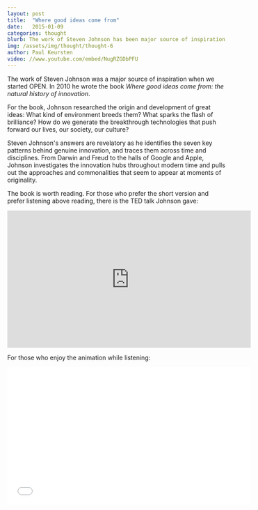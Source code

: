 ```yaml
---
layout: post
title:  "Where good ideas come from"
date:   2015-01-09
categories: thought
blurb: The work of Steven Johnson has been major source of inspiration to the founders of OPEN
img: /assets/img/thought/thought-6
author: Paul Keursten
video: //www.youtube.com/embed/NugRZGDbPFU
---
```


The work of Steven Johnson was a major source of inspiration when we started OPEN. In 2010 he wrote the book *Where good ideas come from: the natural history of innovation*. 

For the book, Johnson researched the origin and development of great ideas: What kind of environment breeds them? What sparks the flash of brilliance? How do we generate the breakthrough technologies that push forward our lives, our society, our culture? 

Steven Johnson's answers are revelatory as he identifies the seven key patterns behind genuine innovation, and traces them across time and disciplines. From Darwin and Freud to the halls of Google and Apple, Johnson investigates the innovation hubs throughout modern time and pulls out the approaches and commonalities that seem to appear at moments of originality.

The book is worth reading. For those who prefer the short version and prefer listening above reading, there is the TED talk Johnson gave: 

<iframe src="https://embed-ssl.ted.com/talks/steven_johnson_where_good_ideas_come_from.html" width="560" height="315" frameborder="0" scrolling="no" webkitAllowFullScreen mozallowfullscreen allowFullScreen></iframe>

For those who enjoy the animation while listening: 

<iframe width="560" height="315" src="//www.youtube.com/embed/NugRZGDbPFU" frameborder="0" allowfullscreen></iframe>
